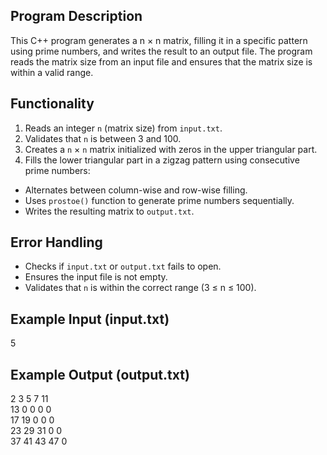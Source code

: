 ## Program Description
This C++ program generates a n × n matrix, filling it in a specific pattern using prime numbers, and writes the result to an output file. The program reads the matrix size from an input file and ensures that the matrix size is within a valid range.

## Functionality
1. Reads an integer `n` (matrix size) from `input.txt`.
2. Validates that `n` is between 3 and 100.
3. Creates a `n` × `n` matrix initialized with zeros in the upper triangular part.
4. Fills the lower triangular part in a zigzag pattern using consecutive prime numbers:
- Alternates between column-wise and row-wise filling.
- Uses `prostoe()` function to generate prime numbers sequentially.
- Writes the resulting matrix to `output.txt`.

## Error Handling
- Checks if `input.txt` or `output.txt` fails to open.
- Ensures the input file is not empty.
- Validates that `n` is within the correct range (3 ≤ n ≤ 100).

## Example Input (input.txt)
5

## Example Output (output.txt)
2   3  5  7 11  
13  0  0  0  0  
17 19  0  0  0  
23 29 31  0  0  
37 41 43 47  0  
